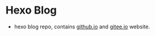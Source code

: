 # Hexo Blog
 * hexo blog repo, contains [github.io](https://tiankx1003.github.io) and [gitee.io](https://tiankx1003.gitee.io) website.
